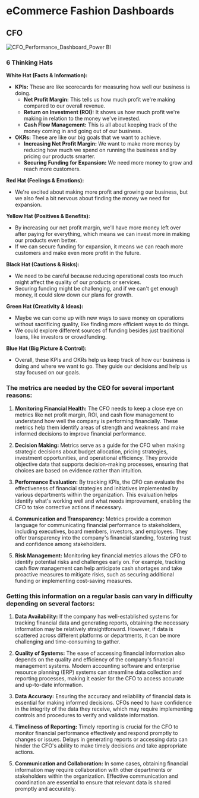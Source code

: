 # eCommerce Fashion Dashboards

## CFO
![CFO_Performance_Dashboard_Power BI](https://github.com/Dillipmeher/E-commerce_Fashion_Project-PowerBI/assets/143451788/d368ab2d-5809-45c8-ab16-e99eff3df69d)



### 6 Thinking Hats

**White Hat (Facts & Information):**
- **KPIs:** These are like scorecards for measuring how well our business is doing.
  - **Net Profit Margin:** This tells us how much profit we're making compared to our overall revenue.
  - **Return on Investment (ROI):** It shows us how much profit we're making in relation to the money we've invested.
  - **Cash Flow Management:** This is all about keeping track of the money coming in and going out of our business.
- **OKRs:** These are like our big goals that we want to achieve.
  - **Increasing Net Profit Margin:** We want to make more money by reducing how much we spend on running the business and by pricing our products smarter.
  - **Securing Funding for Expansion:** We need more money to grow and reach more customers.

**Red Hat (Feelings & Emotions):**
- We're excited about making more profit and growing our business, but we also feel a bit nervous about finding the money we need for expansion.

**Yellow Hat (Positives & Benefits):**
- By increasing our net profit margin, we'll have more money left over after paying for everything, which means we can invest more in making our products even better.
- If we can secure funding for expansion, it means we can reach more customers and make even more profit in the future.

**Black Hat (Cautions & Risks):**
- We need to be careful because reducing operational costs too much might affect the quality of our products or services.
- Securing funding might be challenging, and if we can't get enough money, it could slow down our plans for growth.

**Green Hat (Creativity & Ideas):**
- Maybe we can come up with new ways to save money on operations without sacrificing quality, like finding more efficient ways to do things.
- We could explore different sources of funding besides just traditional loans, like investors or crowdfunding.

**Blue Hat (Big Picture & Control):**
- Overall, these KPIs and OKRs help us keep track of how our business is doing and where we want to go. They guide our decisions and help us stay focused on our goals.


### The metrics are needed by the CEO for several important reasons:

1. **Monitoring Financial Health:** The CFO needs to keep a close eye on metrics like net profit margin, ROI, and cash flow management to understand how well the company is performing financially. These metrics help them identify areas of strength and weakness and make informed decisions to improve financial performance.

2. **Decision Making:** Metrics serve as a guide for the CFO when making strategic decisions about budget allocation, pricing strategies, investment opportunities, and operational efficiency. They provide objective data that supports decision-making processes, ensuring that choices are based on evidence rather than intuition.

3. **Performance Evaluation:** By tracking KPIs, the CFO can evaluate the effectiveness of financial strategies and initiatives implemented by various departments within the organization. This evaluation helps identify what's working well and what needs improvement, enabling the CFO to take corrective actions if necessary.

4. **Communication and Transparency:** Metrics provide a common language for communicating financial performance to stakeholders, including executives, board members, investors, and employees. They offer transparency into the company's financial standing, fostering trust and confidence among stakeholders.

5. **Risk Management:** Monitoring key financial metrics allows the CFO to identify potential risks and challenges early on. For example, tracking cash flow management can help anticipate cash shortages and take proactive measures to mitigate risks, such as securing additional funding or implementing cost-saving measures.


### Getting this information on a regular basis can vary in difficulty depending on several factors:

1. **Data Availability:** If the company has well-established systems for tracking financial data and generating reports, obtaining the necessary information may be relatively straightforward. However, if data is scattered across different platforms or departments, it can be more challenging and time-consuming to gather.

2. **Quality of Systems:** The ease of accessing financial information also depends on the quality and efficiency of the company's financial management systems. Modern accounting software and enterprise resource planning (ERP) systems can streamline data collection and reporting processes, making it easier for the CFO to access accurate and up-to-date information.

3. **Data Accuracy:** Ensuring the accuracy and reliability of financial data is essential for making informed decisions. CFOs need to have confidence in the integrity of the data they receive, which may require implementing controls and procedures to verify and validate information.

4. **Timeliness of Reporting:** Timely reporting is crucial for the CFO to monitor financial performance effectively and respond promptly to changes or issues. Delays in generating reports or accessing data can hinder the CFO's ability to make timely decisions and take appropriate actions.

5. **Communication and Collaboration:** In some cases, obtaining financial information may require collaboration with other departments or stakeholders within the organization. Effective communication and coordination are essential to ensure that relevant data is shared promptly and accurately.

